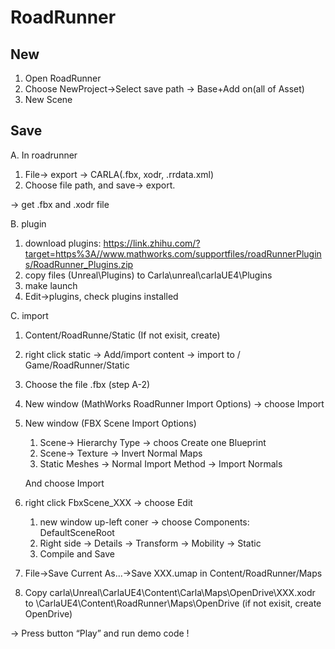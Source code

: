# RoadRunner

## New

1. Open RoadRunner
2. Choose NewProject->Select save path -> Base+Add on(all of Asset)
3. New Scene

## Save


A. In roadrunner

1. File→ export → CARLA(.fbx, xodr, .rrdata.xml)
2. Choose file path, and save→ export.

→ get .fbx and .xodr file

B. plugin
1. download plugins: https://link.zhihu.com/?target=https%3A//www.mathworks.com/supportfiles/roadRunnerPlugins/RoadRunner_Plugins.zip
2. copy files (Unreal\Plugins) to Carla\unreal\carlaUE4\Plugins
3. make launch
4. Edit->plugins, check plugins installed

C. import 
1. Content/RoadRunne/Static (If not exisit, create)
2. right click static → Add/import content → import to / Game/RoadRunner/Static
3. Choose the file .fbx (step A-2)
4. New window (MathWorks RoadRunner Import Options) → choose Import
5. New window (FBX Scene Import Options) 
    1. Scene→ Hierarchy Type → choos Create one Blueprint
    2. Scene→ Texture → Invert Normal Maps
    3. Static Meshes → Normal Import Method → Import Normals
    
    And choose Import
    
6. right click FbxScene_XXX → choose Edit 
    1. new window up-left coner → choose  Components: DefaultSceneRoot
    2. Right side → Details → Transform → Mobility → Static
    3. Compile and Save
7. File->Save Current As...→Save XXX.umap in Content/RoadRunner/Maps
8. Copy  carla\Unreal\CarlaUE4\Content\Carla\Maps\OpenDrive\XXX.xodr to \CarlaUE4\Content\RoadRunner\Maps\OpenDrive (if not exisit, create OpenDrive)

→ Press button “Play” and run demo code !
